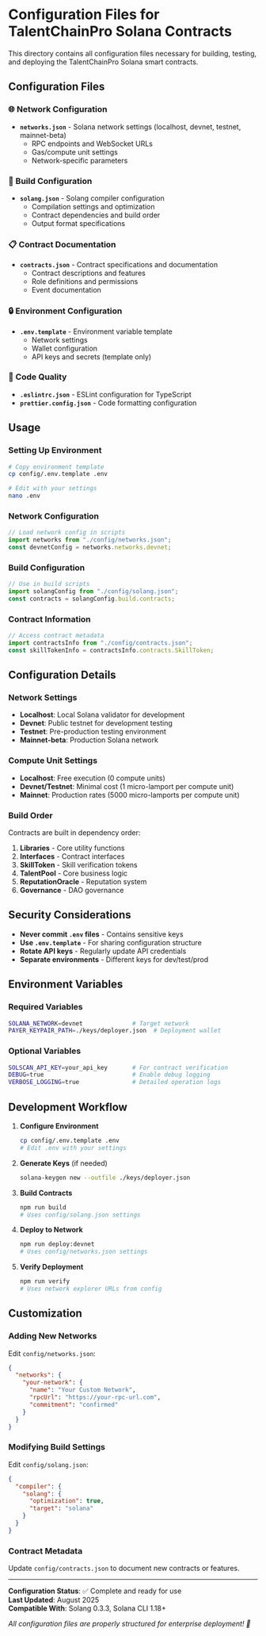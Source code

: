 # Configuration Files for TalentChainPro Solana Contracts

This directory contains all configuration files necessary for building, testing, and deploying the TalentChainPro Solana smart contracts.

## Configuration Files

### 🌐 Network Configuration

- **`networks.json`** - Solana network settings (localhost, devnet, testnet, mainnet-beta)
  - RPC endpoints and WebSocket URLs
  - Gas/compute unit settings
  - Network-specific parameters

### 🔧 Build Configuration

- **`solang.json`** - Solang compiler configuration
  - Compilation settings and optimization
  - Contract dependencies and build order
  - Output format specifications

### 📋 Contract Documentation

- **`contracts.json`** - Contract specifications and documentation
  - Contract descriptions and features
  - Role definitions and permissions
  - Event documentation

### 🔒 Environment Configuration

- **`.env.template`** - Environment variable template
  - Network settings
  - Wallet configuration
  - API keys and secrets (template only)

### 📝 Code Quality

- **`.eslintrc.json`** - ESLint configuration for TypeScript
- **`prettier.config.json`** - Code formatting configuration

## Usage

### Setting Up Environment

```bash
# Copy environment template
cp config/.env.template .env

# Edit with your settings
nano .env
```

### Network Configuration

```typescript
// Load network config in scripts
import networks from "./config/networks.json";
const devnetConfig = networks.networks.devnet;
```

### Build Configuration

```typescript
// Use in build scripts
import solangConfig from "./config/solang.json";
const contracts = solangConfig.build.contracts;
```

### Contract Information

```typescript
// Access contract metadata
import contractsInfo from "./config/contracts.json";
const skillTokenInfo = contractsInfo.contracts.SkillToken;
```

## Configuration Details

### Network Settings

- **Localhost**: Local Solana validator for development
- **Devnet**: Public testnet for development testing
- **Testnet**: Pre-production testing environment
- **Mainnet-beta**: Production Solana network

### Compute Unit Settings

- **Localhost**: Free execution (0 compute units)
- **Devnet/Testnet**: Minimal cost (1 micro-lamport per compute unit)
- **Mainnet**: Production rates (5000 micro-lamports per compute unit)

### Build Order

Contracts are built in dependency order:

1. **Libraries** - Core utility functions
2. **Interfaces** - Contract interfaces
3. **SkillToken** - Skill verification tokens
4. **TalentPool** - Core business logic
5. **ReputationOracle** - Reputation system
6. **Governance** - DAO governance

## Security Considerations

- **Never commit `.env` files** - Contains sensitive keys
- **Use `.env.template`** - For sharing configuration structure
- **Rotate API keys** - Regularly update API credentials
- **Separate environments** - Different keys for dev/test/prod

## Environment Variables

### Required Variables

```bash
SOLANA_NETWORK=devnet              # Target network
PAYER_KEYPAIR_PATH=./keys/deployer.json  # Deployment wallet
```

### Optional Variables

```bash
SOLSCAN_API_KEY=your_api_key       # For contract verification
DEBUG=true                         # Enable debug logging
VERBOSE_LOGGING=true               # Detailed operation logs
```

## Development Workflow

1. **Configure Environment**

   ```bash
   cp config/.env.template .env
   # Edit .env with your settings
   ```

2. **Generate Keys** (if needed)

   ```bash
   solana-keygen new --outfile ./keys/deployer.json
   ```

3. **Build Contracts**

   ```bash
   npm run build
   # Uses config/solang.json settings
   ```

4. **Deploy to Network**

   ```bash
   npm run deploy:devnet
   # Uses config/networks.json settings
   ```

5. **Verify Deployment**
   ```bash
   npm run verify
   # Uses network explorer URLs from config
   ```

## Customization

### Adding New Networks

Edit `config/networks.json`:

```json
{
  "networks": {
    "your-network": {
      "name": "Your Custom Network",
      "rpcUrl": "https://your-rpc-url.com",
      "commitment": "confirmed"
    }
  }
}
```

### Modifying Build Settings

Edit `config/solang.json`:

```json
{
  "compiler": {
    "solang": {
      "optimization": true,
      "target": "solana"
    }
  }
}
```

### Contract Metadata

Update `config/contracts.json` to document new contracts or features.

---

**Configuration Status**: ✅ Complete and ready for use  
**Last Updated**: August 2025  
**Compatible With**: Solang 0.3.3, Solana CLI 1.18+

_All configuration files are properly structured for enterprise deployment! 🚀_
